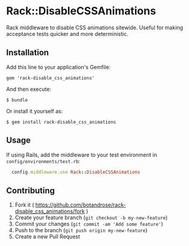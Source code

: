 # Rack::DisableCSSAnimations

Rack middleware to disable CSS animations sitewide. Useful for making acceptance tests quicker and more deterministic.

## Installation

Add this line to your application's Gemfile:

    gem 'rack-disable_css_animations'

And then execute:

    $ bundle

Or install it yourself as:

    $ gem install rack-disable_css_animations

## Usage

If using Rails, add the middleware to your test environment in `config/environments/test.rb`:

```ruby
  config.middleware.use Rack::DisableCSSAnimations
```

## Contributing

1. Fork it ( https://github.com/botandrose/rack-disable_css_animations/fork )
2. Create your feature branch (`git checkout -b my-new-feature`)
3. Commit your changes (`git commit -am 'Add some feature'`)
4. Push to the branch (`git push origin my-new-feature`)
5. Create a new Pull Request
